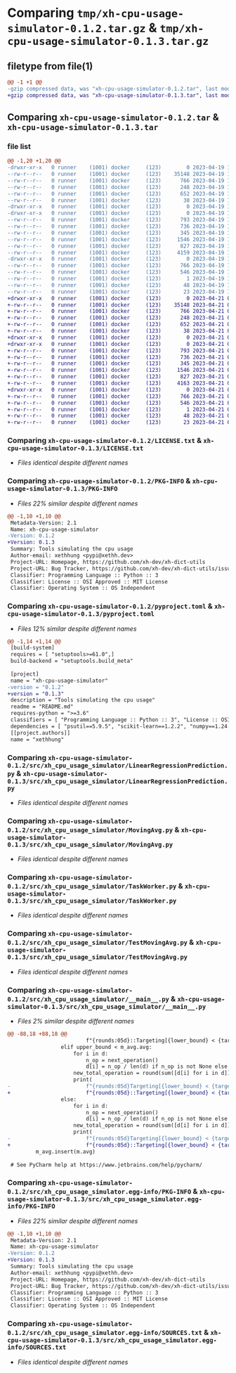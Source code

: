 # Comparing `tmp/xh-cpu-usage-simulator-0.1.2.tar.gz` & `tmp/xh-cpu-usage-simulator-0.1.3.tar.gz`

## filetype from file(1)

```diff
@@ -1 +1 @@
-gzip compressed data, was "xh-cpu-usage-simulator-0.1.2.tar", last modified: Wed Apr 19 16:39:58 2023, max compression
+gzip compressed data, was "xh-cpu-usage-simulator-0.1.3.tar", last modified: Fri Apr 21 00:57:03 2023, max compression
```

## Comparing `xh-cpu-usage-simulator-0.1.2.tar` & `xh-cpu-usage-simulator-0.1.3.tar`

### file list

```diff
@@ -1,20 +1,20 @@
-drwxr-xr-x   0 runner    (1001) docker     (123)        0 2023-04-19 16:39:58.260895 xh-cpu-usage-simulator-0.1.2/
--rw-r--r--   0 runner    (1001) docker     (123)    35148 2023-04-19 16:39:44.000000 xh-cpu-usage-simulator-0.1.2/LICENSE.txt
--rw-r--r--   0 runner    (1001) docker     (123)      766 2023-04-19 16:39:58.260895 xh-cpu-usage-simulator-0.1.2/PKG-INFO
--rw-r--r--   0 runner    (1001) docker     (123)      248 2023-04-19 16:39:44.000000 xh-cpu-usage-simulator-0.1.2/README.md
--rw-r--r--   0 runner    (1001) docker     (123)      652 2023-04-19 16:39:44.000000 xh-cpu-usage-simulator-0.1.2/pyproject.toml
--rw-r--r--   0 runner    (1001) docker     (123)       38 2023-04-19 16:39:58.260895 xh-cpu-usage-simulator-0.1.2/setup.cfg
-drwxr-xr-x   0 runner    (1001) docker     (123)        0 2023-04-19 16:39:58.256894 xh-cpu-usage-simulator-0.1.2/src/
-drwxr-xr-x   0 runner    (1001) docker     (123)        0 2023-04-19 16:39:58.260895 xh-cpu-usage-simulator-0.1.2/src/xh_cpu_usage_simulator/
--rw-r--r--   0 runner    (1001) docker     (123)      793 2023-04-19 16:39:44.000000 xh-cpu-usage-simulator-0.1.2/src/xh_cpu_usage_simulator/LinearRegressionPrediction.py
--rw-r--r--   0 runner    (1001) docker     (123)      736 2023-04-19 16:39:44.000000 xh-cpu-usage-simulator-0.1.2/src/xh_cpu_usage_simulator/MovingAvg.py
--rw-r--r--   0 runner    (1001) docker     (123)      345 2023-04-19 16:39:44.000000 xh-cpu-usage-simulator-0.1.2/src/xh_cpu_usage_simulator/PsMonitor.py
--rw-r--r--   0 runner    (1001) docker     (123)     1546 2023-04-19 16:39:44.000000 xh-cpu-usage-simulator-0.1.2/src/xh_cpu_usage_simulator/TaskWorker.py
--rw-r--r--   0 runner    (1001) docker     (123)      827 2023-04-19 16:39:44.000000 xh-cpu-usage-simulator-0.1.2/src/xh_cpu_usage_simulator/TestMovingAvg.py
--rw-r--r--   0 runner    (1001) docker     (123)     4159 2023-04-19 16:39:44.000000 xh-cpu-usage-simulator-0.1.2/src/xh_cpu_usage_simulator/__main__.py
-drwxr-xr-x   0 runner    (1001) docker     (123)        0 2023-04-19 16:39:58.260895 xh-cpu-usage-simulator-0.1.2/src/xh_cpu_usage_simulator.egg-info/
--rw-r--r--   0 runner    (1001) docker     (123)      766 2023-04-19 16:39:58.000000 xh-cpu-usage-simulator-0.1.2/src/xh_cpu_usage_simulator.egg-info/PKG-INFO
--rw-r--r--   0 runner    (1001) docker     (123)      546 2023-04-19 16:39:58.000000 xh-cpu-usage-simulator-0.1.2/src/xh_cpu_usage_simulator.egg-info/SOURCES.txt
--rw-r--r--   0 runner    (1001) docker     (123)        1 2023-04-19 16:39:58.000000 xh-cpu-usage-simulator-0.1.2/src/xh_cpu_usage_simulator.egg-info/dependency_links.txt
--rw-r--r--   0 runner    (1001) docker     (123)       48 2023-04-19 16:39:58.000000 xh-cpu-usage-simulator-0.1.2/src/xh_cpu_usage_simulator.egg-info/requires.txt
--rw-r--r--   0 runner    (1001) docker     (123)       23 2023-04-19 16:39:58.000000 xh-cpu-usage-simulator-0.1.2/src/xh_cpu_usage_simulator.egg-info/top_level.txt
+drwxr-xr-x   0 runner    (1001) docker     (123)        0 2023-04-21 00:57:03.931194 xh-cpu-usage-simulator-0.1.3/
+-rw-r--r--   0 runner    (1001) docker     (123)    35148 2023-04-21 00:56:51.000000 xh-cpu-usage-simulator-0.1.3/LICENSE.txt
+-rw-r--r--   0 runner    (1001) docker     (123)      766 2023-04-21 00:57:03.931194 xh-cpu-usage-simulator-0.1.3/PKG-INFO
+-rw-r--r--   0 runner    (1001) docker     (123)      248 2023-04-21 00:56:51.000000 xh-cpu-usage-simulator-0.1.3/README.md
+-rw-r--r--   0 runner    (1001) docker     (123)      652 2023-04-21 00:56:51.000000 xh-cpu-usage-simulator-0.1.3/pyproject.toml
+-rw-r--r--   0 runner    (1001) docker     (123)       38 2023-04-21 00:57:03.931194 xh-cpu-usage-simulator-0.1.3/setup.cfg
+drwxr-xr-x   0 runner    (1001) docker     (123)        0 2023-04-21 00:57:03.927194 xh-cpu-usage-simulator-0.1.3/src/
+drwxr-xr-x   0 runner    (1001) docker     (123)        0 2023-04-21 00:57:03.931194 xh-cpu-usage-simulator-0.1.3/src/xh_cpu_usage_simulator/
+-rw-r--r--   0 runner    (1001) docker     (123)      793 2023-04-21 00:56:51.000000 xh-cpu-usage-simulator-0.1.3/src/xh_cpu_usage_simulator/LinearRegressionPrediction.py
+-rw-r--r--   0 runner    (1001) docker     (123)      736 2023-04-21 00:56:51.000000 xh-cpu-usage-simulator-0.1.3/src/xh_cpu_usage_simulator/MovingAvg.py
+-rw-r--r--   0 runner    (1001) docker     (123)      345 2023-04-21 00:56:51.000000 xh-cpu-usage-simulator-0.1.3/src/xh_cpu_usage_simulator/PsMonitor.py
+-rw-r--r--   0 runner    (1001) docker     (123)     1546 2023-04-21 00:56:51.000000 xh-cpu-usage-simulator-0.1.3/src/xh_cpu_usage_simulator/TaskWorker.py
+-rw-r--r--   0 runner    (1001) docker     (123)      827 2023-04-21 00:56:51.000000 xh-cpu-usage-simulator-0.1.3/src/xh_cpu_usage_simulator/TestMovingAvg.py
+-rw-r--r--   0 runner    (1001) docker     (123)     4163 2023-04-21 00:56:51.000000 xh-cpu-usage-simulator-0.1.3/src/xh_cpu_usage_simulator/__main__.py
+drwxr-xr-x   0 runner    (1001) docker     (123)        0 2023-04-21 00:57:03.931194 xh-cpu-usage-simulator-0.1.3/src/xh_cpu_usage_simulator.egg-info/
+-rw-r--r--   0 runner    (1001) docker     (123)      766 2023-04-21 00:57:03.000000 xh-cpu-usage-simulator-0.1.3/src/xh_cpu_usage_simulator.egg-info/PKG-INFO
+-rw-r--r--   0 runner    (1001) docker     (123)      546 2023-04-21 00:57:03.000000 xh-cpu-usage-simulator-0.1.3/src/xh_cpu_usage_simulator.egg-info/SOURCES.txt
+-rw-r--r--   0 runner    (1001) docker     (123)        1 2023-04-21 00:57:03.000000 xh-cpu-usage-simulator-0.1.3/src/xh_cpu_usage_simulator.egg-info/dependency_links.txt
+-rw-r--r--   0 runner    (1001) docker     (123)       48 2023-04-21 00:57:03.000000 xh-cpu-usage-simulator-0.1.3/src/xh_cpu_usage_simulator.egg-info/requires.txt
+-rw-r--r--   0 runner    (1001) docker     (123)       23 2023-04-21 00:57:03.000000 xh-cpu-usage-simulator-0.1.3/src/xh_cpu_usage_simulator.egg-info/top_level.txt
```

### Comparing `xh-cpu-usage-simulator-0.1.2/LICENSE.txt` & `xh-cpu-usage-simulator-0.1.3/LICENSE.txt`

 * *Files identical despite different names*

### Comparing `xh-cpu-usage-simulator-0.1.2/PKG-INFO` & `xh-cpu-usage-simulator-0.1.3/PKG-INFO`

 * *Files 22% similar despite different names*

```diff
@@ -1,10 +1,10 @@
 Metadata-Version: 2.1
 Name: xh-cpu-usage-simulator
-Version: 0.1.2
+Version: 0.1.3
 Summary: Tools simulating the cpu usage
 Author-email: xethhung <pypi@xethh.dev>
 Project-URL: Homepage, https://github.com/xh-dev/xh-dict-utils
 Project-URL: Bug Tracker, https://github.com/xh-dev/xh-dict-utils/issues
 Classifier: Programming Language :: Python :: 3
 Classifier: License :: OSI Approved :: MIT License
 Classifier: Operating System :: OS Independent
```

### Comparing `xh-cpu-usage-simulator-0.1.2/pyproject.toml` & `xh-cpu-usage-simulator-0.1.3/pyproject.toml`

 * *Files 12% similar despite different names*

```diff
@@ -1,14 +1,14 @@
 [build-system]
 requires = [ "setuptools>=61.0",]
 build-backend = "setuptools.build_meta"
 
 [project]
 name = "xh-cpu-usage-simulator"
-version = "0.1.2"
+version = "0.1.3"
 description = "Tools simulating the cpu usage"
 readme = "README.md"
 requires-python = ">=3.6"
 classifiers = [ "Programming Language :: Python :: 3", "License :: OSI Approved :: MIT License", "Operating System :: OS Independent",]
 dependencies = [ "psutil==5.9.5", "scikit-learn==1.2.2", "numpy==1.24.2",]
 [[project.authors]]
 name = "xethhung"
```

### Comparing `xh-cpu-usage-simulator-0.1.2/src/xh_cpu_usage_simulator/LinearRegressionPrediction.py` & `xh-cpu-usage-simulator-0.1.3/src/xh_cpu_usage_simulator/LinearRegressionPrediction.py`

 * *Files identical despite different names*

### Comparing `xh-cpu-usage-simulator-0.1.2/src/xh_cpu_usage_simulator/MovingAvg.py` & `xh-cpu-usage-simulator-0.1.3/src/xh_cpu_usage_simulator/MovingAvg.py`

 * *Files identical despite different names*

### Comparing `xh-cpu-usage-simulator-0.1.2/src/xh_cpu_usage_simulator/TaskWorker.py` & `xh-cpu-usage-simulator-0.1.3/src/xh_cpu_usage_simulator/TaskWorker.py`

 * *Files identical despite different names*

### Comparing `xh-cpu-usage-simulator-0.1.2/src/xh_cpu_usage_simulator/TestMovingAvg.py` & `xh-cpu-usage-simulator-0.1.3/src/xh_cpu_usage_simulator/TestMovingAvg.py`

 * *Files identical despite different names*

### Comparing `xh-cpu-usage-simulator-0.1.2/src/xh_cpu_usage_simulator/__main__.py` & `xh-cpu-usage-simulator-0.1.3/src/xh_cpu_usage_simulator/__main__.py`

 * *Files 2% similar despite different names*

```diff
@@ -88,18 +88,18 @@
                         f"{rounds:05d}::Targeting[{lower_bound} < {target} < {upper_bound}], now[{m_avg.avg}], increase operation with loading[{cur_total_mv}] from {cur_total_operation} to {new_total_operation}")
                 elif upper_bound < m_avg.avg:
                     for i in d:
                         n_op = next_operation()
                         d[i] = n_op / len(d) if n_op is not None else d[i] * 0.85
                     new_total_operation = round(sum([d[i] for i in d]), 2)
                     print(
-                        f"{rounds:05d}Targeting[{lower_bound} < {target} < {upper_bound}], now[{m_avg.avg}], decrease operation with loading[{cur_total_mv}] from {cur_total_operation} to {new_total_operation}")
+                        f"{rounds:05d}::Targeting[{lower_bound} < {target} < {upper_bound}], now[{m_avg.avg}], decrease operation with loading[{cur_total_mv}] from {cur_total_operation} to {new_total_operation}")
                 else:
                     for i in d:
                         n_op = next_operation()
                         d[i] = n_op / len(d) if n_op is not None else d[i] * 0.85
                     new_total_operation = round(sum([d[i] for i in d]), 2)
                     print(
-                        f"{rounds:05d}Targeting[{lower_bound} < {target} < {upper_bound}], now[{m_avg.avg}], adjustment with loading[{cur_total_mv}] from {cur_total_operation} to {new_total_operation}")
+                        f"{rounds:05d}::Targeting[{lower_bound} < {target} < {upper_bound}], now[{m_avg.avg}], adjustment with loading[{cur_total_mv}] from {cur_total_operation} to {new_total_operation}")
         m_avg.insert(m.avg)
 
 # See PyCharm help at https://www.jetbrains.com/help/pycharm/
```

### Comparing `xh-cpu-usage-simulator-0.1.2/src/xh_cpu_usage_simulator.egg-info/PKG-INFO` & `xh-cpu-usage-simulator-0.1.3/src/xh_cpu_usage_simulator.egg-info/PKG-INFO`

 * *Files 22% similar despite different names*

```diff
@@ -1,10 +1,10 @@
 Metadata-Version: 2.1
 Name: xh-cpu-usage-simulator
-Version: 0.1.2
+Version: 0.1.3
 Summary: Tools simulating the cpu usage
 Author-email: xethhung <pypi@xethh.dev>
 Project-URL: Homepage, https://github.com/xh-dev/xh-dict-utils
 Project-URL: Bug Tracker, https://github.com/xh-dev/xh-dict-utils/issues
 Classifier: Programming Language :: Python :: 3
 Classifier: License :: OSI Approved :: MIT License
 Classifier: Operating System :: OS Independent
```

### Comparing `xh-cpu-usage-simulator-0.1.2/src/xh_cpu_usage_simulator.egg-info/SOURCES.txt` & `xh-cpu-usage-simulator-0.1.3/src/xh_cpu_usage_simulator.egg-info/SOURCES.txt`

 * *Files identical despite different names*

